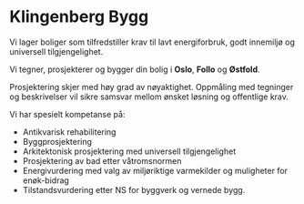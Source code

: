 # Klingenberg Bygg

Vi lager boliger som tilfredstiller krav til lavt energiforbruk, godt innemiljø og universell tilgjengelighet.

Vi tegner, prosjekterer og bygger din bolig i **Oslo**, **Follo** og **Østfold**.

Prosjektering skjer med høy grad av nøyaktighet. Oppmåling med tegninger og beskrivelser vil sikre samsvar mellom ønsket løsning og offentlige krav.

Vi har spesielt kompetanse på:
* Antikvarisk rehabilitering
* Byggprosjektering
* Arkitektonisk prosjektering med universell tilgjengelighet
* Prosjektering av bad etter våtromsnormen
* Energivurdering med valg av miljøriktige varmekilder og muligheter for enøk-bidrag
* Tilstandsvurdering etter NS for byggverk og vernede bygg.
